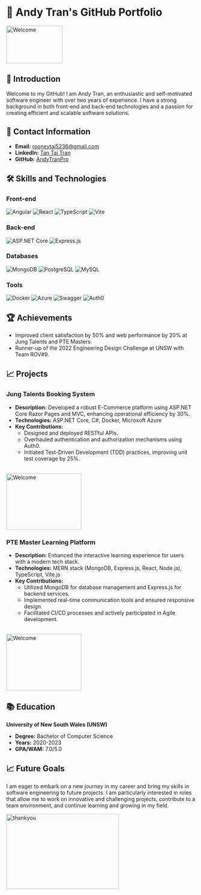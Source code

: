# 📄 Andy Tran's GitHub Portfolio
<img src="https://media3.giphy.com/media/v1.Y2lkPTc5MGI3NjExZTkwa2wwZ2JvYTZ3bThvYm5pZGZuZTFrbDRvcWIxaGlxamw1YXBkaCZlcD12MV9pbnRlcm5hbF9naWZfYnlfaWQmY3Q9Zw/OK914NO5d8ey9sSNAQ/giphy.webp" width="150" height="100" alt="Welcome">

## 👋 Introduction

Welcome to my GitHub! I am Andy Tran, an enthusiastic and self-motivated software engineer with over two years of experience. I have a strong background in both front-end and back-end technologies and a passion for creating efficient and scalable software solutions.

## 🔗 Contact Information

- **Email:** rooneytai5236@gmail.com
- **LinkedIn:** [Tan Tai Tran](https://www.linkedin.com/in/tan-tai-tran-6626732a5/)
- **GitHub:** [AndyTranPro](https://github.com/AndyTranPro)

## 🛠️ Skills and Technologies

### Front-end
![Angular](https://img.shields.io/badge/Angular-DD0031?style=for-the-badge&logo=angular&logoColor=white)
![React](https://img.shields.io/badge/React-61DAFB?style=for-the-badge&logo=react&logoColor=black)
![TypeScript](https://img.shields.io/badge/TypeScript-007ACC?style=for-the-badge&logo=typescript&logoColor=white)
![Vite](https://img.shields.io/badge/Vite-646CFF?style=for-the-badge&logo=vite&logoColor=white)

### Back-end
![ASP.NET Core](https://img.shields.io/badge/ASP.NET%20Core-512BD4?style=for-the-badge&logo=.net&logoColor=white)
![Express.js](https://img.shields.io/badge/Express.js-000000?style=for-the-badge&logo=express&logoColor=white)

### Databases
![MongoDB](https://img.shields.io/badge/MongoDB-47A248?style=for-the-badge&logo=mongodb&logoColor=white)
![PostgreSQL](https://img.shields.io/badge/PostgreSQL-336791?style=for-the-badge&logo=postgresql&logoColor=white)
![MySQL](https://img.shields.io/badge/MySQL-4479A1?style=for-the-badge&logo=mysql&logoColor=white)

### Tools
![Docker](https://img.shields.io/badge/Docker-2496ED?style=for-the-badge&logo=docker&logoColor=white)
![Azure](https://img.shields.io/badge/Azure-0078D4?style=for-the-badge&logo=microsoft-azure&logoColor=white)
![Swagger](https://img.shields.io/badge/Swagger-85EA2D?style=for-the-badge&logo=swagger&logoColor=black)
![Auth0](https://img.shields.io/badge/Auth0-EB5424?style=for-the-badge&logo=auth0&logoColor=white)

## 🏆 Achievements

- Improved client satisfaction by 50% and web performance by 20% at Jung Talents and PTE Masters.
- Runner-up of the 2022 Engineering Design Challenge at UNSW with Team ROV#9.

## 📈 Projects

### Jung Talents Booking System
- **Description:** Developed a robust E-Commerce platform using ASP.NET Core Razor Pages and MVC, enhancing operational efficiency by 30%.
- **Technologies:** ASP.NET Core, C#, Docker, Microsoft Azure
- **Key Contributions:**
  - Designed and deployed RESTful APIs.
  - Overhauled authentication and authorization mechanisms using Auth0.
  - Initiated Test-Driven Development (TDD) practices, improving unit test coverage by 25%.
<br>
<img src="https://media.licdn.com/dms/image/D5603AQEBtqwPlnd1vg/profile-displayphoto-shrink_200_200/0/1680921187838?e=2147483647&v=beta&t=Yx1MP-DphWYG8EUD6lzmxOr5TRpwHnD_Vv1ZMt3Pno0" width="200" height="150" alt="Welcome">

### PTE Master Learning Platform
- **Description:** Enhanced the interactive learning experience for users with a modern tech stack.
- **Technologies:** MERN stack (MongoDB, Express.js, React, Node.js), TypeScript, Vite.js
- **Key Contributions:**
  - Utilized MongoDB for database management and Express.js for backend services.
  - Implemented real-time communication tools and ensured responsive design.
  - Facilitated CI/CD processes and actively participated in Agile development.
<br>
<img src="https://www.masterpte.com.au/assets/images/PTE-master.png" width="200" height="150" alt="Welcome">
<br>

## 📚 Education

**University of New South Wales (UNSW)**
- **Degree:** Bachelor of Computer Science
- **Years:** 2020-2023
- **GPA/WAM:** 7.0/5.0

## 📈 Future Goals

I am eager to embark on a new journey in my career and bring my skills in software engineering to future projects. I am particularly interested in roles that allow me to work on innovative and challenging projects, contribute to a team environment, and continue learning and growing in my field.

<img src="https://media2.giphy.com/media/v1.Y2lkPTc5MGI3NjExZmYyM2o1MzN1aHYzeTJzdG9pb3cwbXNlMGZ6bW41dGNjb2Jrc2hyaCZlcD12MV9pbnRlcm5hbF9naWZfYnlfaWQmY3Q9Zw/3o6ozuHcxTtVWJJn32/giphy.webp" width="300" height="200" alt="thankyou">
